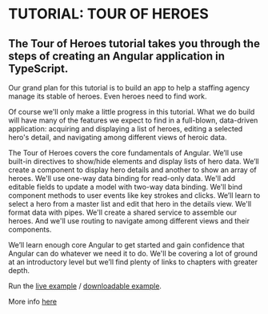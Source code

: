 # TUTORIAL: TOUR OF HEROES
## The Tour of Heroes tutorial takes you through the steps of creating an Angular application in TypeScript.
Our grand plan for this tutorial is to build an app to help a staffing agency manage its stable of heroes. Even heroes need to find work.

Of course we'll only make a little progress in this tutorial. What we do build will have many of the features we expect to find in a full-blown, data-driven application: acquiring and displaying a list of heroes, editing a selected hero's detail, and navigating among different views of heroic data.

The Tour of Heroes covers the core fundamentals of Angular. We’ll use built-in directives to show/hide elements and display lists of hero data. We’ll create a component to display hero details and another to show an array of heroes. We'll use one-way data binding for read-only data. We'll add editable fields to update a model with two-way data binding. We'll bind component methods to user events like key strokes and clicks. We’ll learn to select a hero from a master list and edit that hero in the details view. We'll format data with pipes. We'll create a shared service to assemble our heroes. And we'll use routing to navigate among different views and their components.

We’ll learn enough core Angular to get started and gain confidence that Angular can do whatever we need it to do. We'll be covering a lot of ground at an introductory level but we’ll find plenty of links to chapters with greater depth.

Run the [live example](https://embed.plnkr.co/?show=preview) / [downloadable example](https://angular.io/resources/zips/toh-6/toh-6.zip).

More info [here](https://angular.io/docs/ts/latest/tutorial/)